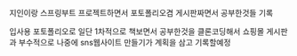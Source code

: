 지인이랑 스프링부트 프로젝트하면서 포토폴리오겸 게시판짜면서 공부한것들 기록


입사용 포토폴리오로 일단 1차적으로 책보면서 공부한것을 클론코딩해서 쇼핑몰 게시판과 부수적으로 나중에 sns웹사이트 만들기가 계획을 삼고 기록할예정
